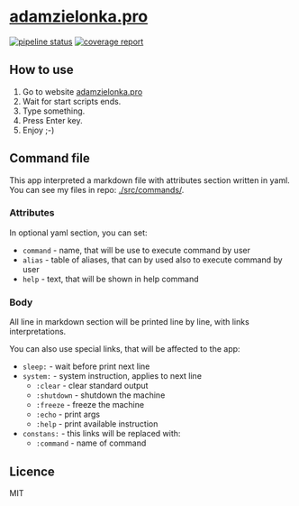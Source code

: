 # [adamzielonka.pro](https://adamzielonka.pro)

[![pipeline status](https://gitlab.com/adam-zielonka-pro/adamzielonka.pro/badges/master/pipeline.svg)](https://gitlab.com/adam-zielonka-pro/adamzielonka.pro/pipelines/latest)
[![coverage report](https://gitlab.com/adam-zielonka-pro/adamzielonka.pro/badges/master/coverage.svg)](https://gitlab.com/adam-zielonka-pro/adamzielonka.pro/pipelines/latest)

## How to use

1. Go to website [adamzielonka.pro](https://adamzielonka.pro)
2. Wait for start scripts ends.
3. Type something.
4. Press Enter key.
5. Enjoy ;-)

## Command file

This app interpreted a markdown file with attributes section written in yaml. You can see my files in repo: [./src/commands/](./src/commands/).

### Attributes

In optional yaml section, you can set:

- `command` - name, that will be use to execute command by user
- `alias` - table of aliases, that can by used also to execute command by user
- `help` - text, that will be shown in help command

### Body

All line in markdown section will be printed line by line, with links interpretations.

You can also use special links, that will be affected to the app:

- `sleep:` - wait before print next line
- `system:` - system instruction, applies to next line
  - `:clear` - clear standard output
  - `:shutdown` - shutdown the machine
  - `:freeze` - freeze the machine
  - `:echo` - print args
  - `:help` - print available instruction
- `constans:` - this links will be replaced with:
  - `:command` - name of command

## Licence

MIT
